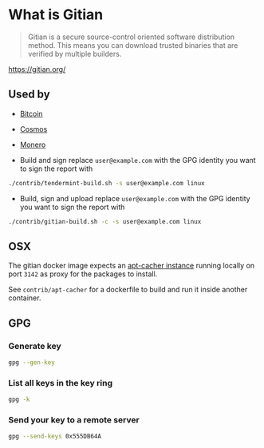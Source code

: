 # What is Gitian

>Gitian is a secure source-control oriented software distribution method. This means you can download trusted binaries that are verified by multiple builders.

https://gitian.org/


## Used by
* [Bitcoin](https://github.com/bitcoin/bitcoin/tree/master/contrib#gitian-build)
* [Cosmos](https://github.com/cosmos/gaia/blob/master/docs/reproducible-builds.md)
* [Monero](https://github.com/monero-project/monero/tree/master/contrib/gitian)



* Build and sign
replace `user@example.com` with the GPG identity you want to sign the report with

```sh
./contrib/tendermint-build.sh -s user@example.com linux

```
* Build, sign and upload
replace `user@example.com` with the GPG identity you want to sign the report with

```sh
./contrib/gitian-build.sh -c -s user@example.com linux
```
## OSX
The gitian docker image expects an [apt-cacher instance](https://www.unix-ag.uni-kl.de/~bloch/acng/) running locally
on port `3142` as proxy for the packages to install.

See `contrib/apt-cacher` for a dockerfile to build and run it inside another container.
 
## GPG

### Generate key
 ```sh
gpg --gen-key
```

### List all keys in the key ring
```sh
gpg -k
```

### Send your key to a remote server
```sh
gpg --send-keys 0x555DB64A
```